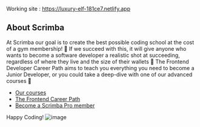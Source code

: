 Working site : https://luxury-elf-181ce7.netlify.app

## About Scrimba

At Scrimba our goal is to create the best possible coding school at the cost of a gym membership! 💜
If we succeed with this, it will give anyone who wants to become a software developer a realistic shot at succeeding, regardless of where they live and the size of their wallets 🎉
The Frontend Developer Career Path aims to teach you everything you need to become a Junior Developer, or you could take a deep-dive with one of our advanced courses 🚀

- [Our courses](https://scrimba.com/allcourses)
- [The Frontend Career Path](https://scrimba.com/learn/frontend)
- [Become a Scrimba Pro member](https://scrimba.com/pricing)

Happy Coding!
![image](https://github.com/Sumanth-Siddareddy/PushUps-Counter/assets/146448425/34c6a93f-bbbc-4905-aa5d-c8131e4b6b44)
